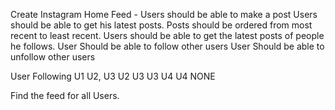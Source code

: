 Create Instagram Home Feed -
Users should be able to make a post
Users should be able to get his latest posts. Posts should be ordered from most recent to least recent.
Users should be able to get the latest posts of people he follows.
User Should be able to follow other users
User Should be able to unfollow other users

User 	Following
U1	U2, U3
U2	U3
U3	U4
U4	NONE

Find the feed for all Users.
